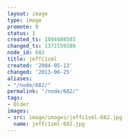 ```yaml
---
layout: image
type: image
promote: 0
status: 1
created_ts: 1084408503
changed_ts: 1372159389
node_id: 682
title: jeffC1sml
created: '2004-05-13'
changed: '2013-06-25'
aliases:
- "/node/682/"
permalink: "/node/682/"
tags:
- Older
images:
- src: image/images/jeffc1sml-682.jpg
  name: jeffc1sml-682.jpg
---
```


